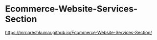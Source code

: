 # Ecommerce-Website-Services-Section

https://mrnareshkumar.github.io/Ecommerce-Website-Services-Section/
